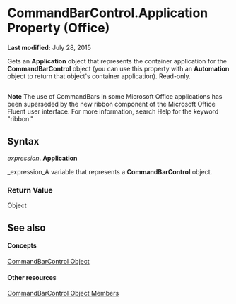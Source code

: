 
# CommandBarControl.Application Property (Office)

 **Last modified:** July 28, 2015

Gets an  **Application** object that represents the container application for the **CommandBarControl** object (you can use this property with an **Automation** object to return that object's container application). Read-only.

## 


 **Note**  The use of CommandBars in some Microsoft Office applications has been superseded by the new ribbon component of the Microsoft Office Fluent user interface. For more information, search Help for the keyword "ribbon."


## Syntax

 _expression_. **Application**

 _expression_A variable that represents a  **CommandBarControl** object.


### Return Value

Object


## See also


#### Concepts


 [CommandBarControl Object](b104ec00-beeb-a927-4b7b-108f4e3164f5.md)
#### Other resources


 [CommandBarControl Object Members](1d2360e4-7511-a3a4-9959-2f7c8282bf99.md)
